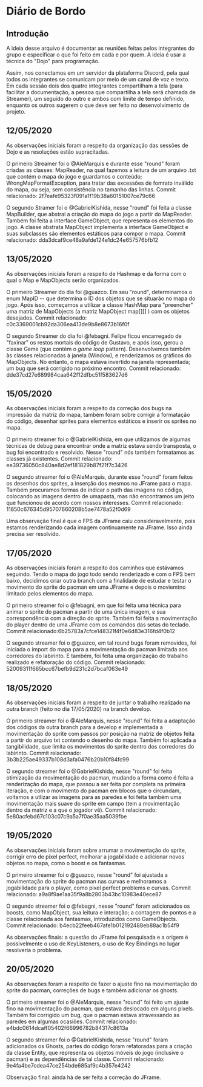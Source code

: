 # Diário de Bordo   

## Introdução   

A ideia desse arquivo é documentar as reuniões feitas pelos integrantes do grupo e especificar o que foi feito em cada e por quem. A ideia é usar a técnica do "Dojo" para programação.   

Assim, nos conectamos em um servidor da plataforma Discord, pela qual todos os integrantes se comunicam por meio de um canal de voz e texto. Em cada sessão dois dos quatro integrantes compartilham a tela (para facilitar a documentação, a pessoa que compartilha a tela será chamada de Streamer), um seguido do outro e ambos com limite de tempo definido, enquanto os outros sugerem o que deve ser feito no desenvolvimento de projeto.

## 12/05/2020   

As observações iniciais foram a respeito da organização das sessões de Dojo e as resoluções estão supracitadas.   

O primeiro Streamer foi o @AleMarquis e durante esse "round" foram criadas as classes: MapReader, na qual fazemos a leitura de um arquivo .txt que contém o mapa do jogo e guardamos o conteúdo; WrongMapFormatException, para tratar das excessões de fomrato inválido do mapa, ou seja, sem consistência no tamanho das linhas. Commit relacionado: 2f7eafe95323f091a1f19b38a60151007ce79c66     

O segundo Stramer foi o @GabrielKishida, nesse "round" foi feita a classe MapBuilder, que abstrai a criação do mapa do jogo a partir do MapReader. Também foi feita a interface GameObject, que representa os elementos do jogo. A classe abstrata MapObject implementa a interface GameObject e suas subclasses são elementos estáticos para compor o mapa. Commit relacionado: dda3dcaf9ce48a9afde124e1dc24e657576bfb12

## 13/05/2020

As observações iniciais foram a respeito de Hashmap e da forma com o qual o Map e MapObjects serão organizados.

O primeiro Streamer do dia foi @guazco. Em seu "round", determinamos o enum MapID -- que determina o ID dos objetos que se situarão no mapa do jogo. Após isso, começamos a utilizar a classe HashMap para "preencher" uma matriz de MapObjects (a matriz MapObject map[][] ) com os objetos desejados. Commit relacionado: c0c3369001cb92da306ea413de9b8e8673b16f0f

O segundo Streamer do dia foi @febagni. Felipe ficou encarregado de "faxinar" os restos mortais do código de Gustavo, e após isso, gerou a classe Game (que contém o *game loop* pattern). Desenvolvemos também às classes relacionadas à janela (Window), e renderizamos os gráficos do MapObjects. No entanto, o mapa estava invertido na janela representada; um bug que será corrigido no próximo encontro. Commit relacionado: dde37cd27e689984caa642f12dfbc51f583627d6

## 15/05/2020

As observações iniciais foram a respeito da correção dos bugs na impressão da matriz do mapa, também foram sobre corrigir a formatação do código, desenhar sprites para elementos estáticos e inserir os sprites no mapa.

O primeiro streamer foi o @GabrielKishida, em que utilizamos de algumas técnicas de debug para encontrar onde a matriz estava sendo transposta, o bug foi encontrado e resolvido. Nesse "round" nós também formatamos as classes já existentes. Commit relacionado: ee39736050c840ae8d2ef181829b87f21f7c3426

O segundo streamer foi o @AleMarquis, durante esse "round" foram feitos os desenhos dos sprites, a inserção dos mesmos no JFrame para o mapa. Também procuramos formas de indicar o path das imagens no código, colocando as imagens dentro de umapasta, mas não encontramos um jeito que funcionou de acordo com nossos interesses. Commit relacionado: 11850c676345d95707660208b5ae7478a52f0d69

Uma observação final é que o FPS da JFrame caiu consideravelmente, pois estamos renderizando cada imagem continuamente na JFrame. Isso ainda precisa ser resolvido. 

## 17/05/2020

As observações iniciais foram a respeito dos caminhos que estávamos seguindo. Tendo o mapa do jogo todo sendo renderizado e com o FPS bem baixo, decidimos criar outra branch com a finalidade de estudar e testar o movimento do sprite do pacman em uma JFrame e depois o moviemtno limitado pelos elementos do mapa.

O primeiro streamer foi o @febagni, em que foi feita uma técnica para animar o sprite do pacman a partir de uma única imagem, e sua correspondência com a direção do sprite. Também foi feita a movimentação do player dentro de uma JFrame com os comandos das setas do teclado. Commit relacionado:6b25783a7cfce148321f4f0e6d83e316fd4f0b12

O segundo streamer foi o @guazco, em tal round bugs foram removidos, foi iniciada o import do mapa para a movimentação do pacman limitada aos corredores do labirinto. E também, foi feita uma organização do trabalho realizado e refatoração do código. Commit relacionado: 52009311f665bcc67befb9d231c2d7bcaf063e49

## 18/05/2020

As observações iniciais foram a respeito de juntar o trabalho realizado na outra branch (feito no dia 17/05/2020) na branch develop. 

O primeiro streamer foi o @AleMarquis, nesse "round" foi feita a adaptação dos códigos da outra branch para a develop e implementada a movimentação do sprite com passos por posição na matriz de objetos feita a partir do arquivo txt contendo o desenho do mapa. Também foi aplicada a tangibilidade, que limita os movimentos do sprite dentro dos corredores do labirinto. Commit relacionado: 3b3b225ae49337b108d3afa0476b20b10f84fc99

O segundo streamer foi o @GabrielKishida, nesse "round" foi feita otimização da movimentação do pacman, mudando a forma como é feita a renderização do mapa, que passou a ser feita por completa na primeira iteração, e com o movimento do pacman em blocos que o circundam, voltamos a utlizar as imagens para as paredes e foi feita também uma movimentação mais suave do sprite em campo (tem a movimentação dentro da matriz e a que o jogador vê). Commit relacionado: 5e80acfebd67c103c07c9a5a7f0ae35aa5039fbe

## 19/05/2020

As observações iniciais foram sobre arrumar a movimentação do sprite, corrigir erro de pixel perfect, melhorar a jogabilidade e adicionar novos objetos no mapa, como o boost e os fantasmas.

O primeiro streamer foi o @guazco, nesse "round" foi ajustada a movimentação do sprite do pacman nas curvas e melhoramos a jogabilidade para o player, como pixel perfect problems e curvas. Commit relacionado: a9a8f9ae1aa35f9a8b2803b43bc10983e40ece87

O segundo streamer foi o @febagni, nesse "round" foram adicionados os boosts, como MapObject, sua leitura e interação; a contagem de pontos e a classe relacionada aos fantasmas, introduzidos como GameObjects. Commit relacionado: b4ecb22feeb467afe1b012192488eb88ac1b54f9

As observações finais: a questão do JFrame foi pesquisada e a origem é possivelmente o uso de KeyListeners, o uso de Key Bindings no lugar resolveria o problema. 
  
## 20/05/2020

As observações foram a respeito de fazer o ajuste fino na movimentação do sprite do pacman, correções de bugs e também adicionar os ghosts.

O primeiro streamer foi o @AleMarquis, nesse "round" foi feito um ajuste fino na movimentação do pacman, que estava deslocado em alguns pixels. Também foi corrigido um bug, que o pacman estava atravessando as paredes em algumas ocasiões. Commit relacionado: e4bdc0614dcaff05402f66996782b84317c8613a

O segundo streamer foi o @GabrielKishida, nesse "round" foram adicionados os Ghosts, partes do código foram refatoradas para a criação da classe Entity, que representa os objetos móveis do jogo (inclusive o pacman) e as dependências de tal classe. Commit relacionado: 9e4fa4be7cdea47ce254bde685af9c4b357e4242

Observação final: ainda há de ser feita a correção do JFrame.    
